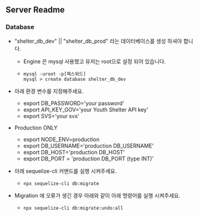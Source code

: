 ## Server Readme

### Database

- "shelter_db_dev" || "shelter_db_prod" 라는 데이터베이스를 생성 하셔야 합니다.

  - Engine 은 mysql 사용했고 유저는 root으로 설정 되어 있습니다.
  - ```
    mysql -uroot -p[패스워드]
    mysql > create database shelter_db_dev
    ```

- 아래 환경 변수를 지정해주세요.

  - export DB_PASSWORD='your password'
  - export API_KEY_GOV='your Youth Shelter API key'
  - export SVS='your svs'

- Production ONLY
  - export NODE_ENV=production
  - export DB_USERNAME='production DB_USERNAME'
  - export DB_HOST='production DB_HOST'
  - export DB_PORT = 'production DB_PORT (type INT)'

* 아래 sequelize-cli 커맨드를 실행 시켜주세요.

  - ```
    npx sequelize-cli db:migrate
    ```

* Migration 에 오류가 생긴 경우 아래와 같이 아래 명령어를 실행 시켜주세요.

  - ```
    npx sequelize-cli db:migrate:undo:all
    ```
